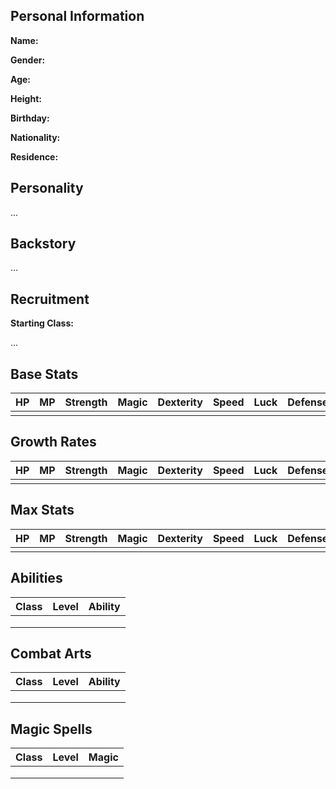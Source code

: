 ## Personal Information

**Name:**

**Gender:**

**Age:**

**Height:**

**Birthday:**

**Nationality:** 

**Residence:**

## Personality

...

## Backstory

...

## Recruitment

**Starting Class:**

...

## Base Stats

| HP   | MP   | Strength | Magic | Dexterity | Speed | Luck | Defense | Resistance |
| ---- | ---- | -------- | ----- | --------- | ----- | ---- | ------- | ---------- |
|      |      |          |       |           |       |      |         |            |

## Growth Rates

| HP   | MP   | Strength | Magic | Dexterity | Speed | Luck | Defense | Resistance |
| ---- | ---- | -------- | ----- | --------- | ----- | ---- | ------- | ---------- |
|      |      |          |       |           |       |      |         |            |

## Max Stats

| HP   | MP   | Strength | Magic | Dexterity | Speed | Luck | Defense | Resistance |
| ---- | ---- | -------- | ----- | --------- | ----- | ---- | ------- | ---------- |
|      |      |          |       |           |       |      |         |            |

## Abilities

| Class | Level | Ability |
| ----- | ----- | ------- |
|       |       |         |
|       |       |         |
|       |       |         |

## Combat Arts

| Class | Level | Ability |
| ----- | ----- | ------- |
|       |       |         |
|       |       |         |
|       |       |         |

## Magic Spells

| Class | Level | Magic |
| ----- | ----- | ----- |
|       |       |       |
|       |       |       |
|       |       |       |